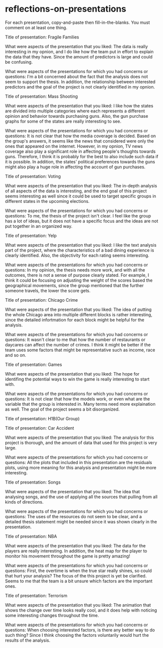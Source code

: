 # reflections-on-presentations

For each presentation, copy-and-paste then fill-in-the-blanks.  You must comment on at least one thing. 



Title of presentation: 
Fragile Families

What were aspects of the presentation that you liked:
The data is really interesting in my opnion, and I do like how the team put in effort to explain the data that they have. Since the amount of predictors is large and could be confusing.

What were aspects of the presentations for which you had concerns or questions:
I'm a bit concerned about the fact that the analysis does not seem to support the thesis. In addition, the relationship between interested predictors and the goal of the project is not clearly identified in my opnion.




Title of presentation:
Mass Shooting

What were aspects of the presentation that you liked:
I like how the states are divided into multiple categories where each represents a different opinion and behavior towards purchasing guns. Also, the gun purchase graphs for some of the states are really interesting to see. 

What were aspects of the presentations for which you had concerns or questions:
It is not clear that how the media coverage is decided. Based on the group's answers, it seems like the news that considered were only the ones that appeared on the internet. However, in my opnion, TV news coverage also play a significant role in affecting people's thoughts towards guns. Therefore, I think it is probably for the best to also include such data if it is possible. In addition, the states' political preferences towards the guns might also play a huge role in affecting the account of gun purchases.




Title of presentation:
Voting

What were aspects of the presentation that you liked:
The in-depth analysis of all aspects of the data is interesting, and the end goal of this project seems interesting as well since it could be used to target specific groups in different states in the upcoming elections.

What were aspects of the presentations for which you had concerns or questions:
To me, the thesis of the project isn't clear. I feel like the group has a lot of ideas, but it does not have a specific focus and the ideas are not put together in an organized way.






Title of presentation:
Yelp

What were aspects of the presentation that you liked:
I like the text analysis part of the project, where the characteristics of a bad dining experience is clearly identified. Also, the objectivity for each rating seems interesting.

What were aspects of the presentations for which you had concerns or questions:
In my opinion, the thesis needs more work, and with all the outcomes, there is not a sense of purpose clearly stated. For example, I think it could be focusing on adjusting the weight of the scores based the geographical movements, since the group mentioned that the further someone travels, the lower the score gets.






Title of presentation:
Chicago Crime

What were aspects of the presentation that you liked:
The idea of putting the whole Chicago area into multiple different blocks is rather interesting, since the detailed infortmation for each block might be helpful for the analysis.

What were aspects of the presentations for which you had concerns or questions:
It wasn't clear to me that how the number of restaurants or daycares can affect the number of crimes. I think it might be better if the team uses some factors that might be representative such as income, race and so on. 



Title of presentation:
Games

What were aspects of the presentation that you liked:
The hope for identifing the potential ways to win the game is really interesting to start with.

What were aspects of the presentations for which you had concerns or questions:
It is not clear that how the models work, or even what are the variable that the group is interested in. Many terms need more explaination as well. The goal of the project seems a bit disorganized.



Title of presentation:
H1B(Our Group)



Title of presentation:
Car Accident

What were aspects of the presentation that you liked:
The analysis for this project is thorough, and the amount of data that used for this project is very large.

What were aspects of the presentations for which you had concerns or questions:
All the plots that included in this presentation are the residuals plots, using more meaning for this analysis and presentation might be more interesting.



Title of presentation:
Songs

What were aspects of the presentation that you liked:
The idea that analysing songs, and the use of applying all the sources that pulling from all kinds of directions. 

What were aspects of the presentations for which you had concerns or questions:
The uses of the resources do not seem to be clear, and a detailed thesis statement might be needed since it was shown clearly in the presentation.


Title of presentation:
NBA

What were aspects of the presentation that you liked:
The data for the players are really interesting. In addition, the heat map for the player to monitor his movement throughout the game is pretty amazing!

What were aspects of the presentations for which you had concerns or questions:
First, the overtime is when the true star really shines, so could that hurt your analysis? The focus of the this project is yet be clarified. Seems to me that the team is a bit unsure which factors are the important ones.


Title of presentation:
Terrorism

What were aspects of the presentation that you liked:
The animation that shows the change over time looks really cool, and it does help with noticing some interesting changes throughout the time.

What were aspects of the presentations for which you had concerns or questions:
When choosing interested factors, is there any better way to do such thing? Since I think choosing the factors voluntarily would hurt the results of the analysis.




